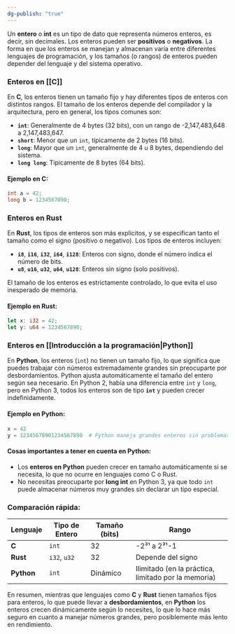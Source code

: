 ```yaml
---
dg-publish: "true"
---
```

Un **entero** o **int** es un tipo de dato que representa números enteros, es decir, sin decimales. Los enteros pueden ser **positivos** o **negativos**. La forma en que los enteros se manejan y almacenan varía entre diferentes lenguajes de programación, y los tamaños (o rangos) de enteros pueden depender del lenguaje y del sistema operativo.

### Enteros en **[[C]]**

En **C**, los enteros tienen un tamaño fijo y hay diferentes tipos de enteros con distintos rangos. El tamaño de los enteros depende del compilador y la arquitectura, pero en general, los tipos comunes son:

- **`int`**: Generalmente de 4 bytes (32 bits), con un rango de -2,147,483,648 a 2,147,483,647.
- **`short`**: Menor que un `int`, típicamente de 2 bytes (16 bits).
- **`long`**: Mayor que un `int`, generalmente de 4 u 8 bytes, dependiendo del sistema.
- **`long long`**: Típicamente de 8 bytes (64 bits).

#### Ejemplo en C:
```c
int a = 42;
long b = 1234567890;
```

### Enteros en **Rust**

En **Rust**, los tipos de enteros son más explícitos, y se especifican tanto el tamaño como el signo (positivo o negativo). Los tipos de enteros incluyen:

- **`i8`**, **`i16`**, **`i32`**, **`i64`**, **`i128`**: Enteros con signo, donde el número indica el número de bits.
- **`u8`**, **`u16`**, **`u32`**, **`u64`**, **`u128`**: Enteros sin signo (solo positivos).

El tamaño de los enteros es estrictamente controlado, lo que evita el uso inesperado de memoria.

#### Ejemplo en Rust:
```rust
let x: i32 = 42;
let y: u64 = 1234567890;
```

### Enteros en **[[Introducción a la programación|Python]]**

En **Python**, los enteros (`int`) no tienen un tamaño fijo, lo que significa que puedes trabajar con números extremadamente grandes sin preocuparte por desbordamientos. Python ajusta automáticamente el tamaño del entero según sea necesario. En Python 2, había una diferencia entre `int` y `long`, pero en Python 3, todos los enteros son de tipo **`int`** y pueden crecer indefinidamente.

#### Ejemplo en Python:
```python
x = 42
y = 12345678901234567890  # Python maneja grandes enteros sin problemas.
```

#### **Cosas importantes a tener en cuenta en Python**:

- Los **enteros en Python** pueden crecer en tamaño automáticamente si se necesita, lo que no ocurre en lenguajes como C o Rust.
- No necesitas preocuparte por **long int** en Python 3, ya que todo `int` puede almacenar números muy grandes sin declarar un tipo especial.

### Comparación rápida:

|Lenguaje|Tipo de Entero|Tamaño (bits)|Rango|
|---|---|---|---|
|**C**|`int`|32|-2³¹ a 2³¹-1|
|**Rust**|`i32`, `u32`|32|Depende del signo|
|**Python**|`int`|Dinámico|Ilimitado (en la práctica, limitado por la memoria)|

En resumen, mientras que lenguajes como **C** y **Rust** tienen tamaños fijos para enteros, lo que puede llevar a **desbordamientos**, en **Python** los enteros crecen dinámicamente según lo necesites, lo que lo hace más seguro en cuanto a manejar números grandes, pero posiblemente más lento en rendimiento.